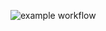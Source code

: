 ![example workflow](https://github.com/GeorgKonst/AQA-2.3-2/actions/workflows/gradle.yml/badge.svg)
